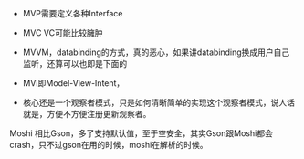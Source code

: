 * MVP需要定义各种Interface
* MVC VC可能比较臃肿
* MVVM，databinding的方式，真的恶心，如果讲databinding换成用户自己监听，还算可以也即是下面的
* MVI即Model-View-Intent，

* 核心还是一个观察者模式，只是如何清晰简单的实现这个观察者模式，说人话就是，方便不方便注册更新观察者。


Moshi 相比Gson，多了支持默认值，至于空安全，其实Gson跟Moshi都会crash，只不过gson在用的时候，moshi在解析的时候。

